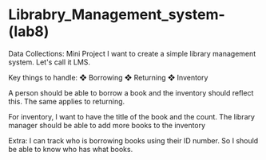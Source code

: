 # Librabry_Management_system-(lab8)
Data Collections: Mini Project
I want to create a simple library management system. Let's call it LMS.

Key things to handle:
❖ Borrowing
❖ Returning
❖ Inventory

A person should be able to borrow a book and the inventory should reflect
this. The same applies to returning.

For inventory, I want to have the title of the book and the count. The
library manager should be able to add more books to the inventory

Extra: I can track who is borrowing books using their ID number. So I
should be able to know who has what books.
